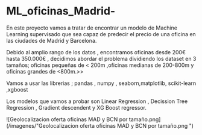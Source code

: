 # ML_oficinas_Madrid-
En este proyecto vamos a tratar de encontrar un modelo de Machine Learning supervisado que sea capaz de predecir el precio de una oficina en las ciudades de Madrid y Barcelona.

Debido al amplio rango de los datos , encontramos oficinas desde 200€ hasta 350.000€ , decidimos abordar el problema dividiendo los dataset en 3 tamaños; oficinas pequeñas de < 200m ,oficinas medianas de 200-800m y oficinas grandes de <800m.>>

Vamos a usar las librerias ; pandas , numpy , seaborn,matplotlib, scikit-learn ,xgboost

Los modelos que vamos a probar son Linear Regression , Decission Tree Regression , Gradient descendent y XG Boost regressor.


![Geolocalizacion oferta  oficinas MAD y BCN por tamaño.png](/imagenes/"Geolocalizacion oferta  oficinas MAD y BCN por tamaño.png ")